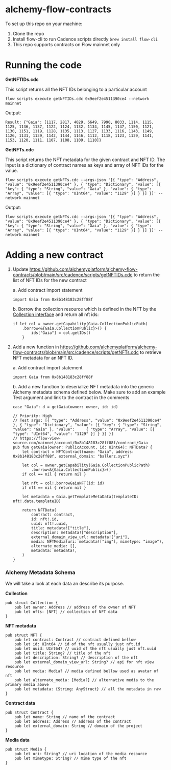 # alchemy-flow-contracts
To set up this repo on your machine:
1. Clone the repo
2. Install flow-cli to run Cadence scripts directly `brew install flow-cli`
3. This repo supports contracts on Flow mainnet only

# Running the code
**GetNFTIDs.cdc**

This script returns all the NFT IDs belonging to a particular account

```
flow scripts execute getNFTIDs.cdc 0x9eef2e4511390ce4 --network mainnet
```
Output:
```
Result: {"Gaia": [1117, 2817, 4029, 6649, 7990, 8033, 1114, 1115, 1125, 1136, 1137, 1122, 1124, 1132, 1134, 1145, 1147, 1150, 1121, 1130, 1151, 1119, 1128, 1135, 1113, 1127, 1133, 1116, 1143, 1149, 1126, 1131, 1139, 1142, 1144, 1146, 1112, 1118, 1123, 1129, 1141, 1153, 1120, 1111, 1107, 1108, 1109, 1110]}
```

**GetNFTs.cdc**

This script returns the NFT metadata for the given contract and NFT ID. The input is a dictionary of contract names as keys and array of NFT IDs for the value.

```
flow scripts execute getNFTs.cdc --args-json '[{ "type": "Address", "value": "0x9eef2e4511390ce4" }, { "type": "Dictionary", "value": [{ "key": { "type": "String", "value": "Gaia" }, "value": { "type": "Array", "value": [{ "type": "UInt64", "value": "1129" }] } }] }]' --network mainnet
```
Output:
```
flow scripts execute getNFTs.cdc --args-json '[{ "type": "Address", "value": "0x9eef2e4511390ce4" }, { "type": "Dictionary", "value": [{ "key": { "type": "String", "value": "Gaia" }, "value": { "type": "Array", "value": [{ "type": "UInt64", "value": "1129" }] } }] }]' --network mainnet
```

# Adding a new contract
1. Update https://github.com/alchemyplatform/alchemy-flow-contracts/blob/main/src/cadence/scripts/getNFTIDs.cdc to return the list of NFT IDs for the new contract
    
    a. Add contract import statement
    ```
    import Gaia from 0x8b148183c28ff88f
    ```
    b. Borrow the collection resource which is defined in the NFT by the [Collection interface](https://github.com/onflow/flow-nft/blob/master/contracts/NonFungibleToken.cdc#L104) and return all nft ids:
    ```    
    if let col = owner.getCapability(Gaia.CollectionPublicPath)
        .borrow<&{Gaia.CollectionPublic}>() {
            ids["Gaia"] = col.getIDs()
        }
     ```
2. Add a new function in https://github.com/alchemyplatform/alchemy-flow-contracts/blob/main/src/cadence/scripts/getNFTs.cdc to retrieve NFT metadata for an NFT ID.

    a. Add contract import statement
    ```
    import Gaia from 0x8b148183c28ff88f
    ```
    b. Add a new function to deserialize NFT metadata into the generic Alchemy metadata schema defined below. Make sure to add an example Test argument and link to the contract in the comments
    ```
    case "Gaia": d = getGaia(owner: owner, id: id)
    ```
    ```
    // Priority: High
    // Test args: [{ "type": "Address", "value": "0x9eef2e4511390ce4" }, { "type": "Dictionary", "value": [{ "key": { "type": "String", "value": "Gaia" }, "value":     { "type": "Array", "value": [{ "type": "UInt64", "value": "1129" }] } }] }]
    // https://flow-view-source.com/mainnet/account/0x8b148183c28ff88f/contract/Gaia
    pub fun getGaia(owner: PublicAccount, id: UInt64): NFTData? {
        let contract = NFTContract(name: "Gaia", address: 0x8b148183c28ff88f, external_domain: "ballerz.xyz")

        let col = owner.getCapability(Gaia.CollectionPublicPath)
            .borrow<&{Gaia.CollectionPublic}>()
        if col == nil { return nil }

        let nft = col!.borrowGaiaNFT(id: id)
        if nft == nil { return nil }
    
        let metadata = Gaia.getTemplateMetaData(templateID: nft!.data.templateID)
    
        return NFTData(
            contract: contract, 
            id: nft!.id,
            uuid: nft!.uuid,
            title: metadata!["title"],
            description: metadata!["description"],
            external_domain_view_url: metadata!["uri"],
            media: NFTMedia(uri: metadata!["img"], mimetype: "image"),
            alternate_media: [],
            metadata: metadata!,
        )
    }
    ```

### Alchemy Metadata Schema

We will take a look at each data an describe its purpose.

**Collection**

```
pub struct Collection {
    pub let owner: Address // address of the owner of NFT
    pub let nfts: [NFT] // collection of NFT data
}
```

**NFT metadata**

```
pub struct NFT {
    pub let contract: Contract // contract defined bellow
    pub let id: UInt64 // id of the nft usually just nft.id
    pub let uuid: UInt64? // uuid of the nft usually just nft.uuid
    pub let title: String? // title of the nft
    pub let description: String? // description of the nft
    pub let external_domain_view_url: String? // api for nft view resource
    pub let media: Media? // media defined bellow used as avatar of nft
    pub let alternate_media: [Media?] // alternative media to the primary media above
    pub let metadata: {String: AnyStruct} // all the metadata in raw
}
```

**Contract data**

```
pub struct Contract {
    pub let name: String // name of the contract
    pub let address: Address // address of the contract
    pub let external_domain: String // domain of the project
}
```

**Media data**

```
pub struct Media {
    pub let uri: String? // uri location of the media resource
    pub let mimetype: String? // mime type of the nft
}
```

